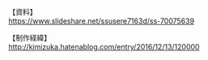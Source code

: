 【資料】<br />
https://www.slideshare.net/ssusere7163d/ss-70075639

【制作経緯】<br />
http://kimizuka.hatenablog.com/entry/2016/12/13/120000
